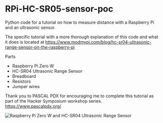# RPi-HC-SR05-sensor-poc
Python code for a tutorial on how to measure distance with a Raspberry Pi and an ultrasonic sensor.

The specific tutorial with a more thorough explanation of this code and what it does is located at https://www.modmypi.com/blog/hc-sr04-ultrasonic-range-sensor-on-the-raspberry-pi

Parts
* Raspberry Pi Zero W
* HC-SR04 Ultrasonic Range Sensor
* Breadboard
* Resistors
* Jumper wires

Thank you to PASCAL PDX for encouraging me to complete this tutorial as part of the Hacker Symposium workshop series.
https://www.pascalpdx.org/

![Raspberry Pi Zero W and HC-SR04 Ultrasonic Range Sensor](https://piprojects.s3-us-west-2.amazonaws.com/pi-with-HC-SR04-sensor.jpg)
